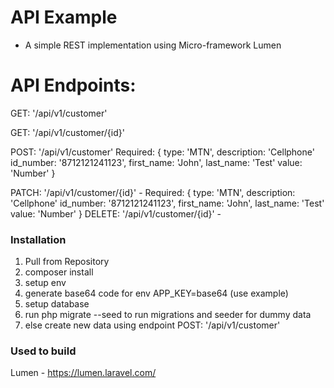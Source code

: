 # API Example 

- A simple REST implementation using Micro-framework Lumen

# API Endpoints: 


GET: '/api/v1/customer'

GET: '/api/v1/customer/{id}' 

POST: '/api/v1/customer' 
    Required: 
    {
        type: 'MTN', 
        description: 'Cellphone'
        id_number: '8712121241123',
        first_name: 'John',
        last_name: 'Test'
        value: 'Number'
    }
    
PATCH: '/api/v1/customer/{id}' -
    Required: 
    {
        type: 'MTN', 
        description: 'Cellphone'
        id_number: '8712121241123',
        first_name: 'John',
        last_name: 'Test'
        value: 'Number'
    }
DELETE: '/api/v1/customer/{id}' -

### Installation

1.  Pull from Repository
2.  composer install
3.  setup env
4.  generate base64 code for env APP_KEY=base64 (use example)
5.  setup database
6.  run php migrate --seed to run migrations and seeder for dummy data
7.  else create new data using endpoint POST: '/api/v1/customer'

### Used to build

   Lumen - <https://lumen.laravel.com/>

